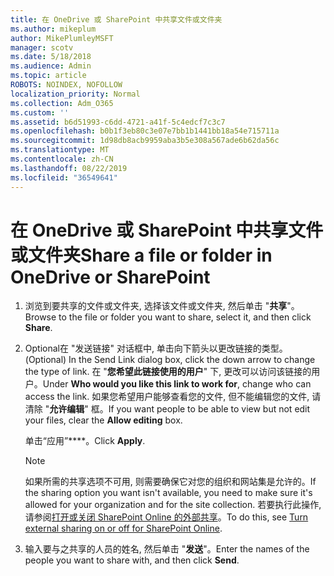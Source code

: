 ```yaml
---
title: 在 OneDrive 或 SharePoint 中共享文件或文件夹
ms.author: mikeplum
author: MikePlumleyMSFT
manager: scotv
ms.date: 5/18/2018
ms.audience: Admin
ms.topic: article
ROBOTS: NOINDEX, NOFOLLOW
localization_priority: Normal
ms.collection: Adm_O365
ms.custom: ''
ms.assetid: b6d51993-c6dd-4721-a41f-5c4edcf7c3c7
ms.openlocfilehash: b0b1f3eb80c3e07e7bb1b1441bb18a54e715711a
ms.sourcegitcommit: 1d98db8acb9959aba3b5e308a567ade6b62da56c
ms.translationtype: MT
ms.contentlocale: zh-CN
ms.lasthandoff: 08/22/2019
ms.locfileid: "36549641"
---
```

# <a name="share-a-file-or-folder-in-onedrive-or-sharepoint"></a><span data-ttu-id="30c52-102">在 OneDrive 或 SharePoint 中共享文件或文件夹</span><span class="sxs-lookup"><span data-stu-id="30c52-102">Share a file or folder in OneDrive or SharePoint</span></span>

1. <span data-ttu-id="30c52-103">浏览到要共享的文件或文件夹, 选择该文件或文件夹, 然后单击 "**共享**"。</span><span class="sxs-lookup"><span data-stu-id="30c52-103">Browse to the file or folder you want to share, select it, and then click **Share**.</span></span>
    
2. <span data-ttu-id="30c52-104">Optional在 "发送链接" 对话框中, 单击向下箭头以更改链接的类型。</span><span class="sxs-lookup"><span data-stu-id="30c52-104">(Optional) In the Send Link dialog box, click the down arrow to change the type of link.</span></span> <span data-ttu-id="30c52-105">在 "**您希望此链接使用的用户**" 下, 更改可以访问该链接的用户。</span><span class="sxs-lookup"><span data-stu-id="30c52-105">Under **Who would you like this link to work for**, change who can access the link.</span></span> <span data-ttu-id="30c52-106">如果您希望用户能够查看您的文件, 但不能编辑您的文件, 请清除 "**允许编辑**" 框。</span><span class="sxs-lookup"><span data-stu-id="30c52-106">If you want people to be able to view but not edit your files, clear the **Allow editing** box.</span></span> 
    
    <span data-ttu-id="30c52-107">单击“应用”\*\*\*\*。</span><span class="sxs-lookup"><span data-stu-id="30c52-107">Click **Apply**.</span></span>
    
    > [!NOTE]
    > <span data-ttu-id="30c52-108">如果所需的共享选项不可用, 则需要确保它对您的组织和网站集是允许的。</span><span class="sxs-lookup"><span data-stu-id="30c52-108">If the sharing option you want isn't available, you need to make sure it's allowed for your organization and for the site collection.</span></span> <span data-ttu-id="30c52-109">若要执行此操作, 请参阅[打开或关闭 SharePoint Online 的外部共享](https://go.microsoft.com/fwlink/?linkid=866426)。</span><span class="sxs-lookup"><span data-stu-id="30c52-109">To do this, see [Turn external sharing on or off for SharePoint Online](https://go.microsoft.com/fwlink/?linkid=866426).</span></span> 
  
3. <span data-ttu-id="30c52-110">输入要与之共享的人员的姓名, 然后单击 "**发送**"。</span><span class="sxs-lookup"><span data-stu-id="30c52-110">Enter the names of the people you want to share with, and then click **Send**.</span></span>
    

